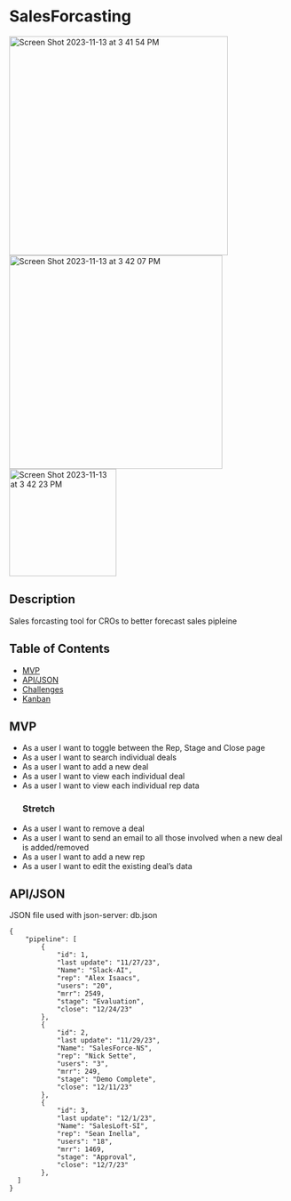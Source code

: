 # SalesForcasting

<img width="394" alt="Screen Shot 2023-11-13 at 3 41 54 PM" src="https://github.com/Sette94/phase-1-project-sandwhich/assets/147007475/f23ac41a-e3ad-4dd5-8516-0fddca63a0c4">

<img width="384" alt="Screen Shot 2023-11-13 at 3 42 07 PM" src="https://github.com/Sette94/phase-1-project-sandwhich/assets/147007475/9fc9dcb8-8661-430a-bc8f-33248198012f">

<img width="193" alt="Screen Shot 2023-11-13 at 3 42 23 PM" src="https://github.com/Sette94/phase-1-project-sandwhich/assets/147007475/e77a0b1e-c65d-4e49-a20d-afb44558f4ab">

## Description

Sales forcasting tool for CROs to better forecast sales pipleine 

## Table of Contents

- [MVP](#MVP)
- [API/JSON](#API/JSON)
- [Challenges](#Challenges)
- [Kanban](#Kanban)

## MVP

- As a user I want to toggle between the Rep, Stage and Close page
- As a user I want to search individual deals
- As a user I want to add a new deal
- As a user I want to view each individual deal
- As a user I want to view each individual rep data
	### Stretch
- As a user I want to remove a deal 
- As a user I want to send an email to all those involved when a new deal is added/removed 
- As a user I want to add a new rep
- As a user I want to edit the existing deal’s data 


## API/JSON

JSON file used with json-server: db.json


```
{
    "pipeline": [
        {
            "id": 1,
            "last update": "11/27/23",
            "Name": "Slack-AI",
            "rep": "Alex Isaacs",
            "users": "20",
            "mrr": 2549,
            "stage": "Evaluation",
            "close": "12/24/23"
        },
        {
            "id": 2,
            "last update": "11/29/23",
            "Name": "SalesForce-NS",
            "rep": "Nick Sette",
            "users": "3",
            "mrr": 249,
            "stage": "Demo Complete",
            "close": "12/11/23"
        },
        {
            "id": 3,
            "last update": "12/1/23",
            "Name": "SalesLoft-SI",
            "rep": "Sean Inella",
            "users": "18",
            "mrr": 1469,
            "stage": "Approval",
            "close": "12/7/23"
        },
  ]
}

```




